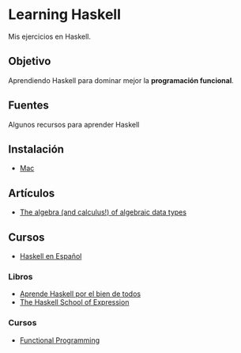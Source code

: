 # Learning Haskell

Mis ejercicios en Haskell.

## Objetivo

Aprendiendo Haskell para dominar mejor la **programación funcional**.

## Fuentes

Algunos recursos para aprender Haskell
## Instalación

  - [Mac](https://www.haskell.org/platform/mac.html)
  
## Artículos

  - [The algebra (and calculus!) of algebraic data types](https://codewords.recurse.com/issues/three/algebra-and-calculus-of-algebraic-data-types)

## Cursos

 - [Haskell en Español](https://www.rayskell.com/curso-haskell)

### Libros

  - [Aprende Haskell por el bien de todos](http://aprendehaskell.es/)
  - [The Haskell School of Expression](http://www.cs.yale.edu/homes/hudak/SOE/)

### Cursos
  - [Functional Programming](https://www.edx.org/course/introduction-functional-programming-delftx-fp101x-0)
